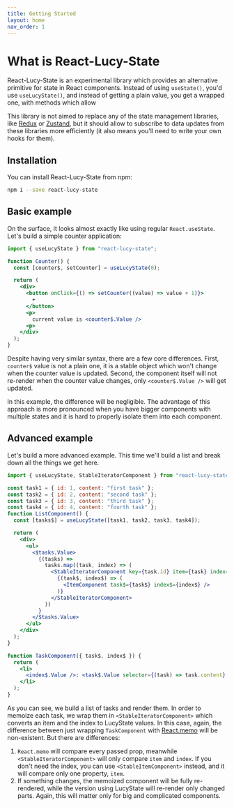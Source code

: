 ```yaml
---
title: Getting Started
layout: home
nav_order: 1
---
```


# What is React-Lucy-State

React-Lucy-State is an experimental library which provides an alternative primitive for state in React components. Instead of using `useState()`, you'd use `useLucyState()`, and instead of getting a plain value, you get a wrapped one, with methods which allow

This library is not aimed to replace any of the state management libraries, like [Redux](https://redux.js.org/) or [Zustand](https://github.com/pmndrs/zustand), but it should allow to subscribe to data updates from these libraries more efficiently (it also means you'll need to write your own hooks for them).

## Installation

You can install React-Lucy-State from npm:

```sh
npm i --save react-lucy-state
```

## Basic example

On the surface, it looks almost exactly like using regular `React.useState`. Let's build a simple counter application:

```jsx
import { useLucyState } from "react-lucy-state";

function Counter() {
  const [counter$, setCounter] = useLucyState(0);

  return (
    <div>
      <button onClick={() => setCounter((value) => value + 1)}>
        +
      </button>
      <p>
        current value is <counter$.Value />
      <p>
    </div>
  );
}
```

Despite having very similar syntax, there are a few core differences. First, `counter$` value is not a plain one, it is a stable object which won't change when the counter value is updated. Second, the component itself will not re-render when the counter value changes, only `<counter$.Value />` will get updated.

In this example, the difference will be negligible. The advantage of this approach is more pronounced when you have bigger components with multiple states and it is hard to properly isolate them into each component.

## Advanced example

Let's build a more advanced example. This time we'll build a list and break down all the things we get here.

```jsx
import { useLucyState, StableIteratorComponent } from "react-lucy-state";

const task1 = { id: 1, content: "first task" };
const task2 = { id: 2, content: "second task" };
const task3 = { id: 3, content: "third task" };
const task4 = { id: 4, content: "fourth task" };
function ListComponent() {
  const [tasks$] = useLucyState([task1, task2, task3, task4]);

  return (
    <div>
      <ul>
        <$tasks.Value>
          {(tasks) =>
            tasks.map((task, index) => (
              <StableIteratorComponent key={task.id} item={task} index={index}>
                {(task$, index$) => (
                  <ItemComponent task$={task$} index$={index$} />
                )}
              </StableIteratorComponent>
            ))
          }
        </$tasks.Value>
      </ul>
    </div>
  );
}

function TaskComponent({ task$, index$ }) {
  return (
    <li>
      <index$.Value />: <task$.Value selector={(task) => task.content} />
    </li>
  );
}
```

As you can see, we build a list of tasks and render them. In order to memoize each task, we wrap them in `<StableIteratorComponent>` which converts an item and the index to LucyState values. In this case, again, the difference between just wrapping `TaskComponent` with [React.memo](https://react.dev/reference/react/memo) will be non-existent. But there are differences:

1. `React.memo` will compare every passed prop, meanwhile `<StableIteratorComponent>` will only compare `item` and `index`. If you don't need the index, you can use `<StableItemComponent>` instead, and it will compare only one property, `item`.
2. If something changes, the memoized component will be fully re-rendered, while the version using LucyState will re-render only changed parts. Again, this will matter only for big and complicated components.
